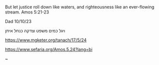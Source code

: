 But let justice roll down like waters, and righteousness like an ever-flowing stream. Amos 5:21-23

Dad 10/10/23

ויגל כמים משפט
וצדקה כנחל איתן

https://www.mgketer.org/tanach/17/5/24

https://www.sefaria.org/Amos.5.24?lang=bi


~